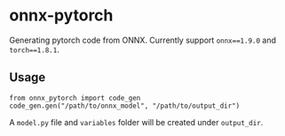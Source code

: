 # onnx-pytorch

Generating pytorch code from ONNX.
Currently support `onnx==1.9.0` and `torch==1.8.1`.

## Usage
```
from onnx_pytorch import code_gen
code_gen.gen("/path/to/onnx_model", "/path/to/output_dir")
```
A `model.py` file and `variables` folder will be created under `output_dir`.